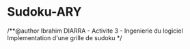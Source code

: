 # Sudoku-ARY
 /**@author Ibrahim DIARRA - Activite 3 - Ingenierie du logiciel
   Implementation d'une grille de sudoku  */
